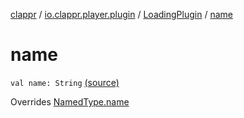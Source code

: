 [clappr](../../index.md) / [io.clappr.player.plugin](../index.md) / [LoadingPlugin](index.md) / [name](.)

# name

`val name: String` [(source)](https://github.com/clappr/clappr-android/tree/dev/clappr/src/main/kotlin/io/clappr/player/plugin/LoadingPlugin.kt#L21)

Overrides [NamedType.name](../../io.clappr.player.base/-named-type/name.md)


